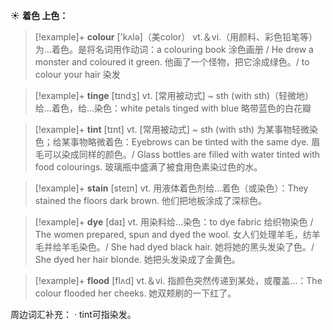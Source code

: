 ☀ <span class="category">**着色 上色：**</span>
>[!example]+ <span class="vocabulary">**colour**</span> ['kʌlə]（美color）
> <span class="definition">vt.＆vi.（用颜料、彩色铅笔等）为…着色。是将名词用作动词：</span>a colouring book 涂色画册 / He drew a monster and coloured it green. 他画了一个怪物，把它涂成绿色。/ to colour your hair 染发
           
>[!example]+ <span class="vocabulary">**tinge**</span> [tɪndʒ]
> <span class="definition">vt. [常用被动式] ~ sth (with sth)（轻微地）给…着色，给…染色：</span>white petals tinged with blue 略带蓝色的白花瓣
           
>[!example]+ <span class="vocabulary">**tint**</span> [tɪnt]
> <span class="definition">vt. [常用被动式] ~ sth (with sth) 为某事物轻微染色；给某事物略微着色：</span>Eyebrows can be tinted with the same dye. 眉毛可以染成同样的颜色。/ Glass bottles are filled with water tinted with food colourings. 玻璃瓶中盛满了被食用色素染过色的水。

>[!example]+ <span class="vocabulary">**stain**</span> [steɪn] 
> <span class="definition">vt. 用液体着色剂给…着色（或染色）：</span>They stained the floors dark brown. 他们把地板涂成了深棕色。
           
>[!example]+ <span class="vocabulary">**dye**</span> [daɪ]
> <span class="definition">vt. 用染料给…染色：</span>to dye fabric 给织物染色 / The women prepared, spun and dyed the wool. 女人们处理羊毛，纺羊毛并给羊毛染色。/ She had dyed black hair. 她将她的黑头发染了色。/ She dyed her hair blonde. 她把头发染成了金黄色。

>[!example]+ <span class="vocabulary">**flood**</span> [flʌd] 
> <span class="definition">vt.＆vi. 指颜色突然传递到某处，或覆盖…：</span>The colour flooded her cheeks. 她双颊刷的一下红了。

周边词汇补充：
· tint可指染发。